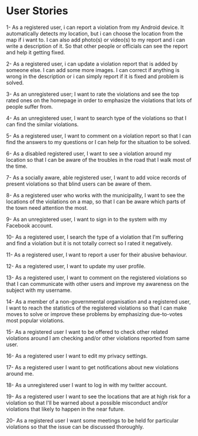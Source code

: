 # User Stories #

1- As a registered user, i can report a violation from my Android device. It automatically detects my location, but i can choose the location from the map if i want to. I can also add photo(s) or video(s) to my report and i can write a description of it. So that other people or officials can see the report and help it getting fixed.

2- As a registered user, i can update a violation report that is added by someone else. I can add some more images. I can correct if anything is wrong in the description or i can simply report if it is fixed and problem is solved.

3- As an unregistered user; I want to rate the violations and
see the top rated ones on the homepage in order to emphasize the violations that lots of people  suffer from.

4- As an unregistered user, I want to search type of the violations so that I can find the similar violations.

5- As a registered user, I want to comment on a violation report so that I can find the answers to my questions or I can help for the situation to be solved.

6- As a disabled registered user, I want to see a violation around my location so that I can be aware of the troubles in the road that I walk most of the time.

7- As a socially aware, able registered user, I want to add voice records of present violations so that blind users can be aware of them.

8- As a registered user who works with the municipality, I want to see the locations of the violations on a map, so that I can be aware which parts of the town need attention the most.

9- As an unregistered user, I want to sign in to the system with my Facebook account.

10- As a registered user, I search the type of a violation that I'm suffering and find a violation but it is not totally correct so I rated it negatively.

11- As a registered user, I want to report a user for their abusive behaviour.

12- As a registered user, I want to update my user profile.

13- As a registered user, I want to comment on the registered violations so that I can communicate with other users and improve my awareness on the subject with my username.

14- As a member of a non-governmental organisation and a registered user, I want to reach the statistics of the registered violations so that I can make moves to solve or improve these problems by emphasizing  due-to-votes most popular violations.

15- As a registered user I want to be offered to check other related violations around I am checking and/or other violations reported from same user.

16- As a registered user I want to edit my privacy settings.

17- As a registered user I want to get notifications about new violations around me.

18- As a unregistered user I want to log in with my twitter account.

19- As a registered user I want to see the locations that are at high risk for a violation so that I'll be warned about a possible misconduct and/or violations that likely to happen in the near future.

20- As a registered user I want some meetings to be held for particular violations so that the issue can be discussed thoroughly.